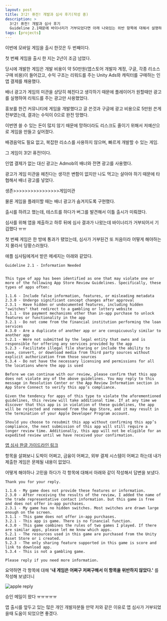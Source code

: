```yaml
---
layout: post
title: 3!2! 퓨전! 개발과 심사 후기(작성 중)
description: >
  3!2! 퓨전! 개발과 심사 후기
  Guideline 2.1때문에 바이너리가 거부되었다면 아래 나와있는 위반 항목에 대해서 설명하면 된다.
tags: [projects]
---
```


이번에 모바일 게임을 출시 한것은 두 번째이다.

첫 번째 게임을 출시 한 지는 2년이 조금 넘었다.

당시에 개발한 게임은 개발 비용이 약 50만원(앱스토어 개발자 계정, 구글, 각종 리소스 구매 비용)이 들어갔고, 수익 구조는 리워드를 주는 Unity Ads와 캐릭터를 구매하는 인앱 결제를 채용했다.

배너 광고가 게임의 미관을 상당히 헤친다고 생각하기 때문에 플레이어가 원할때만 광고를 실행하여 리워드를 주는 광고만 사용했었다.

홍보를 한건 커뮤니티에 게임을 개발했다고 글 쓴것과 구글에 광고 비용으로 5만원 쓴게 전부였는데, 결과는 수익이 0으로 완전 망했다.

이번엔 쓸 수 있는 돈이 많지 않기 때문에 망하더라도 리스크도 줄이기 위해서 저예산으로 게임을 만들고 싶어졌다. 

배경음악도 필요 없고, 복잡한 리소스를 사용하지 않으며, 빠르게 개발할 수 있는 게임.

그 게임이 3!2! 퓨전!이다.

인앱 결제가 없는 대신 광고는 Admob의 배너와 전면 광고를 사용했다.

광고가 게임 미관을 헤친다는 생각은 변함이 없지만 나도 먹고는 살아야 하기 때문에 타협해서 배너 광고를 넣었다.

생존>>>>>>>>>>>>>>>>게임미관

물론 게임을 플레이할 때는 배너 광고가 숨겨지도록 구현했다.



출시를 하려고 했는데, 테스트를 하다가 버그를 발견해서 이틀 출시가 미뤄졌다.

심사를 위해 앱을 제출하고 하루 뒤에 심사 결과가 나왔는데 바이너리가 거부되어서 기겁했다 ㅠㅠ

첫 번째 게임은 한 방에 통과가 됐었는데, 심사가 거부된건 또 처음이라 어떻게 해야하는지 몰라서 당황스러웠다.

애플 심사팀에게서 받은 메세지는 아래와 같았다.

```
Guideline 2.1 - Information Needed


This type of app has been identified as one that may violate one or more of the following App Store Review Guidelines. Specifically, these types of apps often:

1.1.6 - Include false information, features, or misleading metadata
2.3.0 - Undergo significant concept changes after approval
2.3.1 - Have hidden or undocumented features, including hidden "switches" that redirect to a gambling or lottery website
3.1.1 - Use payment mechanisms other than in-app purchase to unlock features or functionality in the app
3.2.1 - Do not come from the financial institution performing the loan services
4.3.0 - Are a duplicate of another app or are conspicuously similar to another app
5.2.1 - Were not submitted by the legal entity that owns and is responsible for offering any services provided by the app
5.2.3 - Facilitate illegal file sharing or include the ability to save, convert, or download media from third party sources without explicit authorization from those sources
5.3.4 - Do not have the necessary licensing and permissions for all the locations where the app is used

Before we can continue with our review, please confirm that this app does not violate any of the above guidelines. You may reply to this message in Resolution Center or the App Review Information section in App Store Connect to verify this app’s compliance. 

Given the tendency for apps of this type to violate the aforementioned guidelines, this review will take additional time. If at any time we discover that this app is in violation of these guidelines, the app will be rejected and removed from the App Store, and it may result in the termination of your Apple Developer Program account.

Should you choose to resubmit this app without confirming this app’s compliance, the next submission of this app will still require a longer review time. Additionally, this app will not be eligible for an expedited review until we have received your confirmation.
```

[앱 심사 한글 가이드라인 링크](https://developer.apple.com/kr/app-store/review/guidelines/#accurate-metadata)

항목을 살펴보니 도박이 어쩌고, 금융이 어쩌고, 외부 결제 시스템이 어쩌고 하는데 내가 제출한 게임은 문제될 내용이 없었다.

어떻게 해야하나 고민을 하다가 각 항목에 대해서 아래와 같이 작성해서 답변을 보냈다.

```
Thank you for your reply.

1.1.6 - My game does not provide these features or information.
2.3.0 - After receiving the results of the review, I added the name of the trade representative contact information. but this game is free and does not offer in-app purchases.
2.3.1 - My game has no hidden switches. Most switches are drawn large enough on the screen.
3.1.1 - This game does not offer in-app purchases.
3.2.1 - This app is game. There is no financial function.
4.3.0 - This game combines the rules of two games I played. If there are similar apps, please let me know which apps.
5.2.1 - The resources used in this game are purchased from the Unity Asset Store or i created.
5.2.3 - The only sharing feature supported in this game is score and link to download app.
5.3.4 - This is not a gambling game.

Please reply if you need more information.
```
요약하면 각 항목에 대해 **'내 게임은 어쩌구 저쩌구해서 이 항목을 위반하지 않았다.'** 를 작성해 보냈더니

![](https://skaiblue.github.io/assets/img/projects/1.png 'apple reply')

승인 메일이 왔다 ㅠㅠㅠㅠㅠ

앱 출시를 앞두고 있는 많은 개인 개발자분들 만약 저와 같은 이유로 앱 심사가 거부되었을때 도움이 되었으면 좋겠다.